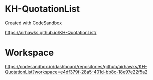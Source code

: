 # KH-QuotationList
Created with CodeSandbox

https://airhawks.github.io/KH-QuotationList/


# Workspace

https://codesandbox.io/dashboard/repositories/github/airhawks/KH-QuotationList?workspace=e4df379f-28a5-401d-bb8c-18e97e22f5a2
